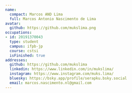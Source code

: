 ```yaml
---
name:
  compact: Marcos AND Lima
  full: Marcos Antonio Nascimento de Lima
avatar:
  github: https://github.com/mukslima.png
occupations:
- id: 20191370043
  type: student
  campus: ifpb-jp
  course: cstsi
  isFinished: true
addresses:
  github: https://github.com/mukslima
  linkedin: https://www.linkedin.com/in/mukslima/
  instagram: https://www.instagram.com/muks.lima/
  bluesky: https://bsky.app/profile/serapku.bsky.social
  email: marcos.nascimento.nl@gmail.com
---
```

